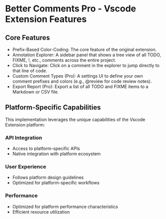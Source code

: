 # Better Comments Pro - Vscode Extension Features

## Core Features
- Prefix-Based Color-Coding: The core feature of the original extension.
- Annotation Explorer: A sidebar panel that shows a tree view of all TODO, FIXME, !, etc., comments across the entire project.
- Click to Navigate: Click on a comment in the explorer to jump directly to that line of code.
- Custom Comment Types (Pro): A settings UI to define your own comment prefixes and colors (e.g., @review for code review notes).
- Export Report (Pro): Export a list of all TODO and FIXME items to a Markdown or CSV file.

## Platform-Specific Capabilities
This implementation leverages the unique capabilities of the Vscode Extension platform:

### API Integration
- Access to platform-specific APIs
- Native integration with platform ecosystem

### User Experience
- Follows platform design guidelines
- Optimized for platform-specific workflows

### Performance
- Optimized for platform performance characteristics
- Efficient resource utilization
